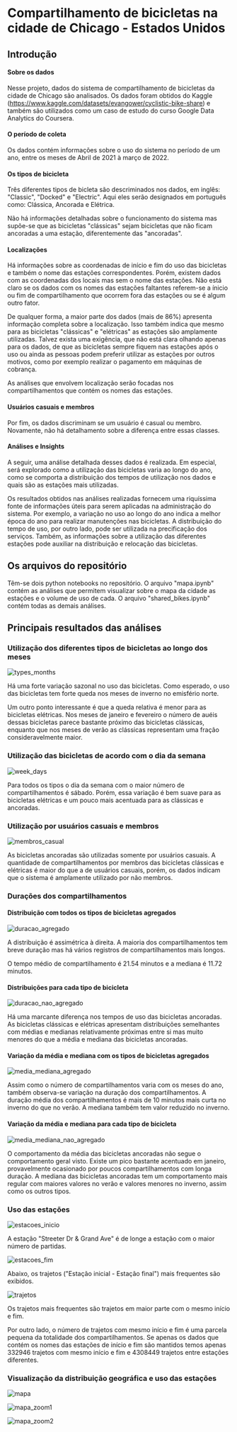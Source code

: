 # Compartilhamento de bicicletas na cidade de Chicago - Estados Unidos

## Introdução

#### Sobre os dados

Nesse projeto, dados do sistema de compartilhamento de bicicletas da cidade de Chicago são analisados. Os dados foram obtidos do Kaggle (https://www.kaggle.com/datasets/evangower/cyclistic-bike-share) e também são utilizados como um caso de estudo do curso Google Data Analytics do Coursera.

#### O período de coleta

Os dados contém informações sobre o uso do sistema no período de um ano, entre os meses de Abril de 2021 à março de 2022. 

#### Os tipos de bicicleta

Três diferentes tipos de bicleta são descriminados nos dados, em inglês: "Classic", "Docked" e "Electric". Aqui eles serão designados em português como: Clássica, Ancorada e Elétrica.

Não há informações detalhadas sobre o funcionamento do sistema mas supõe-se que as bicicletas "clássicas" sejam bicicletas que não ficam ancoradas a uma estação, diferentemente das "ancoradas".   

#### Localizações 

Há informações sobre as coordenadas de início e fim do uso das bicicletas e também o nome das estações correspondentes. Porém, existem dados com as coordenadas dos locais mas sem o nome das estações. Não está claro se os dados com os nomes das estações faltantes referem-se a ínicio ou fim de compartilhamento que ocorrem fora das estações ou se é algum outro fator.     

De qualquer forma, a maior parte dos dados (mais de 86%) apresenta informação completa sobre a localização. Isso também indica que mesmo para as bicicletas "clássicas" e "elétricas" as estações são amplamente utilizadas. Talvez exista uma exigência, que não está clara olhando apenas para os dados, de que as bicicletas sempre fiquem nas estações após o uso ou ainda as pessoas podem preferir utilizar as estações por outros motivos, como por exemplo realizar o pagamento em máquinas de cobrança.

As análises que envolvem localização serão focadas nos compartilhamentos que contém os nomes das estações.

#### Usuários casuais e membros

Por fim, os dados discriminam se um usuário é casual ou membro. Novamente, não há detalhamento sobre a diferença entre essas classes.

#### Análises e Insights

A seguir, uma análise detalhada desses dados é realizada.  Em especial, será explorado como a utilização das bicicletas varia ao longo do ano, como se comporta a distribuição dos tempos de utilização nos dados e quais são as estações mais utilizadas.

Os resultados obtidos nas análises realizadas fornecem uma riquíssima fonte de informações úteis para serem aplicadas na administração do sistema. Por exemplo, a variação no uso ao longo do ano indica a melhor época do ano para realizar manutenções nas bicicletas. A distribuição do tempo de uso, por outro lado, pode ser utilizada na precificação dos serviços. Também, as informações sobre a utilização das diferentes estações pode auxiliar na distribuição e relocação das bicicletas.

## Os arquivos do repositório

Têm-se dois python notebooks no repositório. O arquivo "mapa.ipynb" contém as análises que permitem visualizar sobre o mapa da cidade as estações e o volume de uso de cada. O arquivo "shared_bikes.ipynb" contém todas as demais análises. 

## Principais resultados das análises

### Utilização dos diferentes tipos de bicicletas ao longo dos meses

![types_months](https://user-images.githubusercontent.com/88217999/170534010-a0c9c612-63b7-4021-8be2-754697fd22b8.png)

Há uma forte variação sazonal no uso das bicicletas. Como esperado, o uso das bicicletas tem forte queda nos meses de inverno no emisfério norte. 

Um outro ponto interessante é que a queda relativa é menor para as bicicletas elétricas. Nos meses de janeiro e fevereiro o número de auéis dessas bicicletas parece bastante próximo das bicicletas clássicas, enquanto que nos meses de verão as clássicas representam uma fração consideravelmente maior. 

### Utilização das bicicletas de acordo com o dia da semana

![week_days](https://user-images.githubusercontent.com/88217999/170535355-f0fcaa3b-812b-4ad5-96e5-a7fb811e9f44.png)

Para todos os tipos o dia da semana com o maior número de compartilhamentos é sábado. Porém, essa variação é bem suave para as bicicletas elétricas e um pouco mais acentuada para as clássicas e ancoradas. 

### Utilização por usuários casuais e membros

![membros_casual](https://user-images.githubusercontent.com/88217999/170536202-a26ceafe-2c48-4300-8945-5a8a72dbe07e.png)

As bicicletas ancoradas são utilizadas somente por usuários casuais. A quantidade de compartilhamentos por membros das bicicletas clássicas e elétricas é maior do que a de usuários casuais, porém, os dados indicam que o sistema é amplamente utilizado por não membros.

### Durações dos compartilhamentos

#### Distribuição com todos os tipos de bicicletas agregados 

![duracao_agregado](https://user-images.githubusercontent.com/88217999/170541733-90320d32-6e34-45d1-984c-9f3e33f0131a.png)

A distribuição é assimétrica à direita. A maioria dos compartilhamentos tem breve duração mas há vários registros de compartilhamentos mais longos.

O tempo médio de compartilhamento é 21.54 minutos e a mediana é 11.72 minutos.

#### Distribuições para cada tipo de bicicleta

![duracao_nao_agregado](https://user-images.githubusercontent.com/88217999/170542548-85ea13c7-868e-4278-a2cf-bc9e2611d276.png)

Há uma marcante diferença nos tempos de uso das bicicletas ancoradas. As bicicletas clássicas e elétricas apresentam distribuições semelhantes com médias e medianas relativamente próximas entre si mas muito menores do que a média e mediana das bicicletas ancoradas.

#### Variação da média e mediana com os tipos de bicicletas agregados

![media_mediana_agregado](https://user-images.githubusercontent.com/88217999/170544335-493ca201-5e54-41b6-9826-7d5e44a78508.png)

Assim como o número de compartilhamentos varia com os meses do ano, também observa-se variação na duração dos compartilhamentos. A duração média dos compartilhamentos é mais de 10 minutos mais curta no inverno do que no verão. A mediana também tem valor reduzido no inverno.

#### Variação da média e mediana para cada tipo de bicicleta

![media_mediana_nao_agregado](https://user-images.githubusercontent.com/88217999/170545060-a12925fa-dc28-4489-922a-a9ec8fd953ea.png)

O comportamento da média das bicicletas ancoradas não segue o comportamento geral visto. Existe um pico bastante acentuado em janeiro, provavelmente ocasionado por poucos compartilhamentos com longa duração. A mediana das bicicletas ancoradas tem um comportamento mais regular com maiores valores no verão e valores menores no inverno, assim como os outros tipos.

### Uso das estações

![estacoes_inicio](https://user-images.githubusercontent.com/88217999/170546043-04a8b2df-318e-4e70-b087-b54bdc5a73c7.png)

A estação "Streeter Dr & Grand Ave" é de longe a estação com o maior número de partidas. 

![estacoes_fim](https://user-images.githubusercontent.com/88217999/170546394-69b85968-2a7f-4069-b170-9b059b88d1b5.png)

Abaixo, os trajetos ("Estação inicial - Estação final") mais frequentes são exibidos.

![trajetos](https://user-images.githubusercontent.com/88217999/170546985-e752d75a-8924-4f85-8e8e-a67d5d0d26e4.png)

Os trajetos mais frequentes são trajetos em maior parte com o mesmo início e fim. 

Por outro lado, o número de trajetos com mesmo início e fim é uma parcela pequena da totalidade dos compartilhamentos. Se apenas os dados que contém os nomes das estações de início e fim são mantidos temos apenas 332946 trajetos com mesmo início e fim e 4308449 trajetos entre estações diferentes.

### Visualização da distribuição geográfica e uso das estações

![mapa](https://user-images.githubusercontent.com/88217999/170554871-08d61397-728e-41a2-820d-e8e9fb7a31ee.png)

![mapa_zoom1](https://user-images.githubusercontent.com/88217999/170555114-9865f0f5-5ce4-4601-a66c-da86831f4273.png)

![mapa_zoom2](https://user-images.githubusercontent.com/88217999/170555309-615112d2-f3b0-4ded-969a-fe69413fc77f.png)
